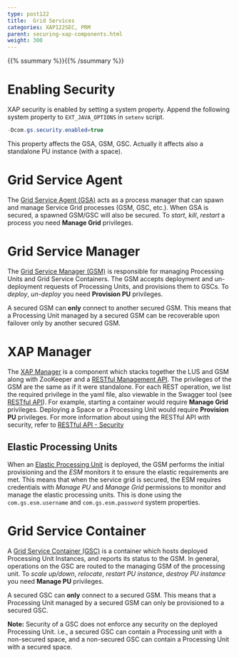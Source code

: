 ```yaml
---
type: post122
title:  Grid Services
categories: XAP122SEC, PRM
parent: securing-xap-components.html
weight: 300
---
```


{{% ssummary %}}{{% /ssummary %}}

# Enabling Security

XAP security is enabled by setting a system property.
Append the following system property to `EXT_JAVA_OPTIONS` in `setenv` script.


```java
-Dcom.gs.security.enabled=true
```

This property affects the GSA, GSM, GSC.
Actually it affects also a standalone PU instance (with a space).

# Grid Service Agent



The [Grid Service Agent (GSA)](../overview/the-runtime-environment.html#gsa) acts as a process manager that can spawn and manage Service Grid processes (GSM, GSC, etc.). When GSA is secured, a spawned GSM/GSC will also be secured. To _start_, _kill_, _restart_ a process you need **Manage Grid** privileges.

# Grid Service Manager



The [Grid Service Manager (GSM)](../overview/the-runtime-environment.html#gsm) is responsible for managing Processing Units and Grid Service Containers. The GSM accepts deployment and un-deployment requests of Processing Units, and provisions them to GSCs. To _deploy_, _un-deploy_ you need **Provision PU** privileges.

A secured GSM can **only** connect to another secured GSM. This means that a Processing Unit managed by a secured GSM can be recoverable upon failover only by another secured GSM.

# XAP Manager

The [XAP Manager](../admin/xap-manager.html) is a component which stacks together the LUS and GSM along with ZooKeeper and a [RESTful Management API](../admin/xap-manager-rest.html). The privileges of the GSM are the same as if it were standalone. For each REST operation, we list the required privilege in the yaml file, also viewable in the Swagger tool (see [RESTful API](../admin/xap-manager-rest.html)). For example, starting a container would require **Manage Grid** privileges. Deploying a Space or a Processing Unit would require **Provision PU** privileges. For more information about using the RESTful API with security, refer to [RESTful API - Security](../admin/xap-manager-rest.html#security)

## Elastic Processing Units

When an [Elastic Processing Unit]({{%currentjavaurl%}}/elastic-processing-unit-overview.html) is deployed, the GSM performs the initial provisioning and the *ESM* monitors it to ensure the elastic requirements are met. This means that when the service grid is secured, the ESM requires credentials with *Manage PU* and *Manage Grid* permissions to monitor and manage the elastic processing units. This is done using the `com.gs.esm.username` and `com.gs.esm.password` system properties.


# Grid Service Container


A [Grid Service Container (GSC)](../overview/the-runtime-environment.html#gsc) is a container which hosts deployed Processing Unit Instances, and reports its status to the GSM. In general, operations on the GSC are routed to the managing GSM of the processing unit. To _scale up/down_, _relocate_, _restart PU instance_, _destroy PU instance_ you need **Manage PU** privileges.

A secured GSC can **only** connect to a secured GSM. This means that a Processing Unit managed by a secured GSM can only be provisioned to a secured GSC.

**Note:** Security of a GSC does not enforce any security on the deployed Processing Unit. i.e., a secured GSC can contain a Processing unit with a non-secured space, and a non-secured GSC can contain a Processing Unit with a secured space.

